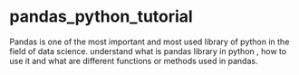 # pandas_python_tutorial
Pandas is one of the most important and most used library of python in the field of data science. understand what is pandas library in python , how to use it and what are different functions or methods used in pandas.
